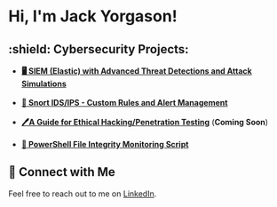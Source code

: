 <h1>Hi, I'm Jack Yorgason! <br/></h1>

<h2>:shield: Cybersecurity Projects:</h2>

- <b><a href="https://github.com/jycybersec/SIEM-ELASTIC">:desktop_computer: SIEM (Elastic) with Advanced Threat Detections and Attack Simulations</a></b></br> </br>
- <b><a href="https://github.com/jycybersec/SNORT-IDS-IPS">:pig_nose: Snort IDS/IPS - Custom Rules and Alert Management</a></b></br> </br>
- <b><a href="https://github.com/jycybersec/Ethical-Hacking-Guide">🖊️A Guide for Ethical Hacking/Penetration Testing</a></b> (**Coming Soon**) </br> </br>
- <b><a href="https://github.com/jycybersec/PowerShell-FIM-script">:file_folder: PowerShell File Integrity Monitoring Script</a></b>

## :electric_plug: Connect with Me
Feel free to reach out to me on [LinkedIn](https://www.linkedin.com/in/jack-yorgason).

